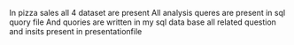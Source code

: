 In pizza sales all 4 dataset are present
All analysis queres are present in sql quory file 
And quories are written in my sql data base
all related question and insits present in presentationfile
